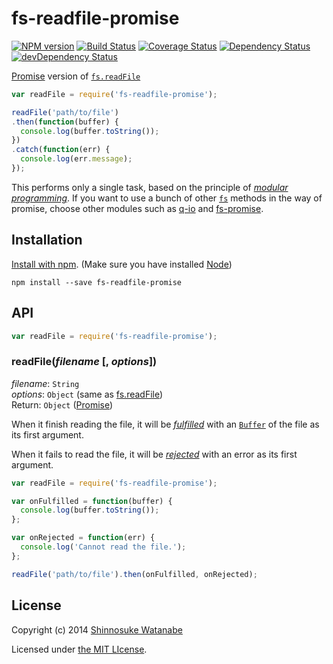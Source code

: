 # fs-readfile-promise 

[![NPM version](https://badge.fury.io/js/fs-readfile-promise.svg)](http://badge.fury.io/js/fs-readfile-promise)
[![Build Status](https://travis-ci.org/shinnn/fs-readfile-promise.svg?branch=master)](https://travis-ci.org/shinnn/fs-readfile-promise)
[![Coverage Status](https://img.shields.io/coveralls/shinnn/fs-readfile-promise.svg)](https://coveralls.io/r/shinnn/fs-readfile-promise)
[![Dependency Status](https://david-dm.org/shinnn/fs-readfile-promise.svg)](https://david-dm.org/shinnn/fs-readfile-promise)
[![devDependency Status](https://david-dm.org/shinnn/fs-readfile-promise/dev-status.svg)](https://david-dm.org/shinnn/fs-readfile-promise#info=devDependencies)

[Promise][promise] version of [`fs.readFile`][fsreadfile]

```javascript
var readFile = require('fs-readfile-promise');

readFile('path/to/file')
.then(function(buffer) {
  console.log(buffer.toString());
})
.catch(function(err) {
  console.log(err.message);
});
```

This performs only a single task, based on the principle of [*modular programming*](http://en.wikipedia.org/wiki/Modular_programming). If you want to use a bunch of other [`fs`](http://nodejs.org/api/fs.html) methods in the way of promise, choose other modules such as [q-io](https://github.com/kriskowal/q-io) and [fs-promise](https://github.com/kevinbeaty/fs-promise).

## Installation

[Install with npm](https://www.npmjs.org/doc/cli/npm-install.html). (Make sure you have installed [Node](http://nodejs.org/))

```
npm install --save fs-readfile-promise
```

## API

```javascript
var readFile = require('fs-readfile-promise');
```

### readFile(*filename* [, *options*])

*filename*: `String`  
*options*: `Object` (same as [fs.readFile][fsreadfile])  
Return: `Object` ([Promise][promise])

When it finish reading the file, it will be [*fulfilled*](http://promisesaplus.com/#point-26) with an [`Buffer`](http://nodejs.org/api/buffer.html#buffer_buffer) of the file as its first argument.

When it fails to read the file, it will be [*rejected*](http://promisesaplus.com/#point-30) with an error as its first argument.

```javascript
var readFile = require('fs-readfile-promise');

var onFulfilled = function(buffer) {
  console.log(buffer.toString());
};

var onRejected = function(err) {
  console.log('Cannot read the file.');
};

readFile('path/to/file').then(onFulfilled, onRejected);
```

## License

Copyright (c) 2014 [Shinnosuke Watanabe](https://github.com/shinnn)

Licensed under [the MIT LIcense](./LICENSE).

[fsreadfile]: http://nodejs.org/api/fs.html#fs_fs_readfile_filename_options_callback
[promise]: http://promisesaplus.com/